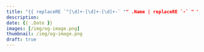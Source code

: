 ```yaml
---
title: "{{ replaceRE `^[\d]+-[\d]+-[\d]+-` "" .Name | replaceRE `-` " " | title }}"
description: 
date: {{ .Date }}
images: [/img/og-image.png]
thumbnail: /img/og-image.png
draft: true
---
```


